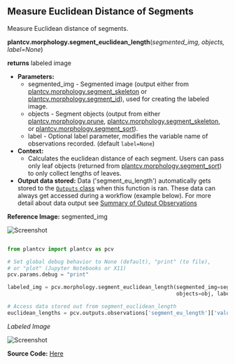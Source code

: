## Measure Euclidean Distance of Segments  

Measure Euclidean distance of segments.

**plantcv.morphology.segment_euclidean_length**(*segmented_img, objects, label=None*)

**returns** labeled image 

- **Parameters:**
    - segmented_img - Segmented image (output either from [plantcv.morphology.segment_skeleton](segment_skeleton.md)
    or [plantcv.morphology.segment_id](segment_id.md)), used for creating the labeled image. 
    - objects - Segment objects (output from either [plantcv.morphology.prune](prune.md),
    [plantcv.morphology.segment_skeleton](segment_skeleton.md), or
    [plantcv.morphology.segment_sort](segment_sort.md)).
    - label         - Optional label parameter, modifies the variable name of observations recorded. (default `label=None`)
- **Context:**
    - Calculates the euclidean distance of each segment. Users can pass only 
    leaf objects (returned from [plantcv.morphology.segment_sort](segment_sort.md)) to only collect lengths of leaves.
- **Output data stored:** Data ('segment_eu_length') automatically gets stored to the [`Outputs` class](outputs.md) when this function is ran. 
    These data can always get accessed during a workflow (example below). For more detail about data output see [Summary of Output Observations](output_measurements.md#summary-of-output-observations)

**Reference Image:** segmented_img

![Screenshot](img/documentation_images/segment_euclidean_length/segmented_img_mask.jpg)


```python

from plantcv import plantcv as pcv

# Set global debug behavior to None (default), "print" (to file), 
# or "plot" (Jupyter Notebooks or X11)
pcv.params.debug = "print"

labeled_img = pcv.morphology.segment_euclidean_length(segmented_img=segmented_img, 
                                                      objects=obj, label=None)

# Access data stored out from segment_euclidean_length
euclidean_lengths = pcv.outputs.observations['segment_eu_length']['value']

```

*Labeled Image*

![Screenshot](img/documentation_images/segment_euclidean_length/labeled_eu_lengths.jpg)

**Source Code:** [Here](https://github.com/danforthcenter/plantcv/blob/master/plantcv/plantcv/morphology/segment_euclidean_length.py)
